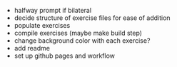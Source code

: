 - halfway prompt if bilateral
- decide structure of exercise files for ease of addition
- populate exercises
- compile exercises (maybe make build step)
- change background color with each exercise?
- add readme
- set up github pages and workflow
